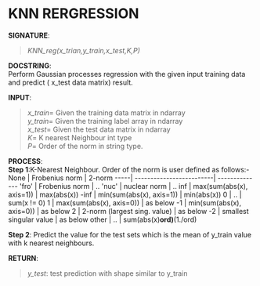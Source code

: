# KNN RERGRESSION

**SIGNATURE**: 
>_KNN_reg(x_trian,y_train,x_test,K,P)_

**DOCSTRING**:   
Perform Gaussian processes regression with the given input training data and predict ( x_test data matrix) result.

**INPUT**:   
>*x_train*= Given the training data matrix in ndarray  
*y_train*= Given the training label array in ndarray  
*x_test*= Given the test data matrix in ndarray  
*K*= K nearest Neighbour int type  
*P*= Order of the norm in string type.

**PROCESS**:  
**Step 1**:K-Nearest Neighbour. Order of the norm is user defined as follows:-  
None |   Frobenius norm         |      2-norm
-----| -------------------------| --------------
'fro'  |  Frobenius norm        |       ..
'nuc'   | nuclear norm            |     ..
inf  |    max(sum(abs(x), axis=1))  |     max(abs(x))
-inf    | min(sum(abs(x), axis=1))     |   min(abs(x))
0   |    ..                          | sum(x != 0)
1     | max(sum(abs(x), axis=0))       | as below
-1    | min(sum(abs(x), axis=0))    |    as below
2     | 2-norm (largest sing. value)  |    as below
-2    | smallest singular value     |     as below
other  | ..                      | sum(abs(x)**ord)**(1./ord)

**Step 2**: Predict the value for the test sets which is the mean of y_train value with k nearest neighbours.  

**RETURN**:  
>*y_test*: test prediction with shape similar to y_train
